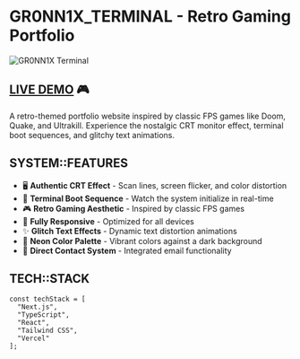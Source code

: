 # GR0NN1X_TERMINAL - Retro Gaming Portfolio

![GR0NN1X Terminal](https://sjc.microlink.io/1ffS0CDv73uxJLGsdm1DnDUh08Sz5JlmEx5A6yNSYWh1a1Sp40PYezElGiKNGAwdmpFNxWKbMpXs3sJZCpDRVA.jpeg)

## [LIVE DEMO](https://ozenporfolio.vercel.app/) 🎮

A retro-themed portfolio website inspired by classic FPS games like Doom, Quake, and Ultrakill. Experience the nostalgic CRT monitor effect, terminal boot sequences, and glitchy text animations.

## SYSTEM::FEATURES

- 🖥️ **Authentic CRT Effect** - Scan lines, screen flicker, and color distortion
- 🔄 **Terminal Boot Sequence** - Watch the system initialize in real-time
- 🎮 **Retro Gaming Aesthetic** - Inspired by classic FPS games
- 📱 **Fully Responsive** - Optimized for all devices
- ✨ **Glitch Text Effects** - Dynamic text distortion animations
- 🌈 **Neon Color Palette** - Vibrant colors against a dark background
- 📧 **Direct Contact System** - Integrated email functionality

## TECH::STACK

```tsx
const techStack = [
  "Next.js",
  "TypeScript",
  "React",
  "Tailwind CSS",
  "Vercel"
];
